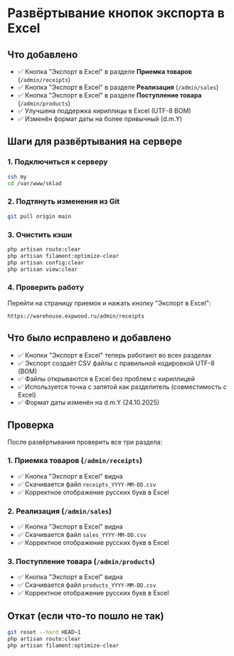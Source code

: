 # Развёртывание кнопок экспорта в Excel

## Что добавлено
- ✅ Кнопка "Экспорт в Excel" в разделе **Приемка товаров** (`/admin/receipts`)
- ✅ Кнопка "Экспорт в Excel" в разделе **Реализация** (`/admin/sales`)
- ✅ Кнопка "Экспорт в Excel" в разделе **Поступление товара** (`/admin/products`)
- ✅ Улучшена поддержка кириллицы в Excel (UTF-8 BOM)
- ✅ Изменён формат даты на более привычный (d.m.Y)

## Шаги для развёртывания на сервере

### 1. Подключиться к серверу
```bash
ssh my
cd /var/www/sklad
```

### 2. Подтянуть изменения из Git
```bash
git pull origin main
```

### 3. Очистить кэши
```bash
php artisan route:clear
php artisan filament:optimize-clear
php artisan config:clear
php artisan view:clear
```

### 4. Проверить работу
Перейти на страницу приемок и нажать кнопку "Экспорт в Excel":
```
https://warehouse.expwood.ru/admin/receipts
```

## Что было исправлено и добавлено
- ✅ Кнопки "Экспорт в Excel" теперь работают во всех разделах
- ✅ Экспорт создаёт CSV файлы с правильной кодировкой UTF-8 (BOM)
- ✅ Файлы открываются в Excel без проблем с кириллицей
- ✅ Используется точка с запятой как разделитель (совместимость с Excel)
- ✅ Формат даты изменён на d.m.Y (24.10.2025)

## Проверка
После развёртывания проверить все три раздела:

### 1. Приемка товаров (`/admin/receipts`)
- ✅ Кнопка "Экспорт в Excel" видна
- ✅ Скачивается файл `receipts_YYYY-MM-DD.csv`
- ✅ Корректное отображение русских букв в Excel

### 2. Реализация (`/admin/sales`)
- ✅ Кнопка "Экспорт в Excel" видна
- ✅ Скачивается файл `sales_YYYY-MM-DD.csv`
- ✅ Корректное отображение русских букв в Excel

### 3. Поступление товара (`/admin/products`)
- ✅ Кнопка "Экспорт в Excel" видна
- ✅ Скачивается файл `products_YYYY-MM-DD.csv`
- ✅ Корректное отображение русских букв в Excel

## Откат (если что-то пошло не так)
```bash
git reset --hard HEAD~1
php artisan route:clear
php artisan filament:optimize-clear
```


